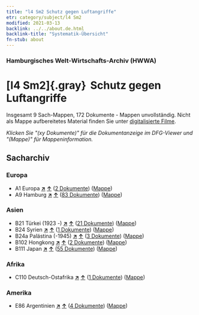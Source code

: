 ```yaml
---
title: "l4 Sm2 Schutz gegen Luftangriffe"
etr: category/subject/l4 Sm2
modified: 2021-03-13
backlink: ../../about.de.html
backlink-title: "Systematik-Übersicht"
fn-stub: about
---
```


### Hamburgisches Welt-Wirtschafts-Archiv (HWWA)
# [l4 Sm2]{.gray}&#8201; Schutz gegen Luftangriffe&#160; 




Insgesamt 9 Sach-Mappen, 172 Dokumente - Mappen unvollständig.
Nicht als Mappe aufbereitetes Material finden Sie unter [digitalisierte Filme](/film/h1_sh).

_Klicken Sie "(xy Dokumente)" für die Dokumentanzeige im DFG-Viewer und "(Mappe)" für Mappeninformation._

## Sacharchiv




### Europa

- A1 Europa [**&nearr;**](../../../geo/i/140892/about.de.html "Europa (alle Mappen)") [**&uarr;**](../../../geo/about.de.html#A1 "Ländersystematik") (<a href="https://pm20.zbw.eu/dfgview/sh/140892,144777" title="über: Europa : Schutz gegen Luftangriffe" target="_blank">2 Dokumente</a>) ([Mappe](../../../../folder/sh/1408xx/140892/1447xx/144777/about.de.html))
- A9 Hamburg [**&nearr;**](../../../geo/i/140905/about.de.html "Hamburg (alle Mappen)") [**&uarr;**](../../../geo/about.de.html#A9 "Ländersystematik") (<a href="https://pm20.zbw.eu/dfgview/sh/140905,144777" title="über: Hamburg : Schutz gegen Luftangriffe" target="_blank">83 Dokumente</a>) ([Mappe](../../../../folder/sh/1409xx/140905/1447xx/144777/about.de.html))

### Asien

- B21 Türkei (1923 -) [**&nearr;**](../../../geo/i/141111/about.de.html "Türkei (1923 -) (alle Mappen)") [**&uarr;**](../../../geo/about.de.html#B21 "Ländersystematik") (<a href="https://pm20.zbw.eu/dfgview/sh/141111,144777" title="über: Türkei (1923 -) : Schutz gegen Luftangriffe" target="_blank">21 Dokumente</a>) ([Mappe](../../../../folder/sh/1411xx/141111/1447xx/144777/about.de.html))
- B24 Syrien [**&nearr;**](../../../geo/i/141114/about.de.html "Syrien (alle Mappen)") [**&uarr;**](../../../geo/about.de.html#B24 "Ländersystematik") (<a href="https://pm20.zbw.eu/dfgview/sh/141114,144777" title="über: Syrien : Schutz gegen Luftangriffe" target="_blank">1 Dokumente</a>) ([Mappe](../../../../folder/sh/1411xx/141114/1447xx/144777/about.de.html))
- B24a Palästina (-1945) [**&nearr;**](../../../geo/i/141115/about.de.html "Palästina (-1945) (alle Mappen)") [**&uarr;**](../../../geo/about.de.html#B24a "Ländersystematik") (<a href="https://pm20.zbw.eu/dfgview/sh/141115,144777" title="über: Palästina (-1945) : Schutz gegen Luftangriffe" target="_blank">3 Dokumente</a>) ([Mappe](../../../../folder/sh/1411xx/141115/1447xx/144777/about.de.html))
- B102 Hongkong [**&nearr;**](../../../geo/i/141268/about.de.html "Hongkong (alle Mappen)") [**&uarr;**](../../../geo/about.de.html#B102 "Ländersystematik") (<a href="https://pm20.zbw.eu/dfgview/sh/141268,144777" title="über: Hongkong : Schutz gegen Luftangriffe" target="_blank">2 Dokumente</a>) ([Mappe](../../../../folder/sh/1412xx/141268/1447xx/144777/about.de.html))
- B111 Japan [**&nearr;**](../../../geo/i/141272/about.de.html "Japan (alle Mappen)") [**&uarr;**](../../../geo/about.de.html#B111 "Ländersystematik") (<a href="https://pm20.zbw.eu/dfgview/sh/141272,144777" title="über: Japan : Schutz gegen Luftangriffe" target="_blank">55 Dokumente</a>) ([Mappe](../../../../folder/sh/1412xx/141272/1447xx/144777/about.de.html))

### Afrika

- C110 Deutsch-Ostafrika [**&nearr;**](../../../geo/i/141471/about.de.html "Deutsch-Ostafrika (alle Mappen)") [**&uarr;**](../../../geo/about.de.html#C110 "Ländersystematik") (<a href="https://pm20.zbw.eu/dfgview/sh/141471,144777" title="über: Deutsch-Ostafrika : Schutz gegen Luftangriffe" target="_blank">1 Dokumente</a>) ([Mappe](../../../../folder/sh/1414xx/141471/1447xx/144777/about.de.html))

### Amerika

- E86 Argentinien [**&nearr;**](../../../geo/i/141692/about.de.html "Argentinien (alle Mappen)") [**&uarr;**](../../../geo/about.de.html#E86 "Ländersystematik") (<a href="https://pm20.zbw.eu/dfgview/sh/141692,144777" title="über: Argentinien : Schutz gegen Luftangriffe" target="_blank">4 Dokumente</a>) ([Mappe](../../../../folder/sh/1416xx/141692/1447xx/144777/about.de.html))


